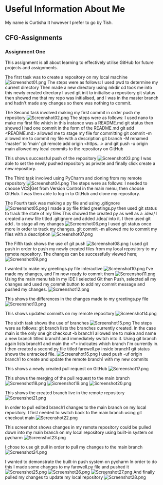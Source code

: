 # Useful Information About Me

My name is Curtisha It however I prefer to go by Tish.

## CFG-Assignments
### Assignment One
This assignment is all about learning to effectively utilise GitHub for future 
projects and assignments.

The first task was to create a repository on my local machine
![Screenshot01.png](Assignment1Screenshots%2FScreenshot01.png)
The steps were as follows:
I used pwd to determine my current directory
Then made a new directory using mkdir <CFG-Assignments>
cd <CFG-Assignments> took me into this newly created directory
I used git init to initialise a repository
git status then showed me that my repo was initialised, and I was in the master branch
and hadn't made any changes so there was nothing to commit.

The Second task involved making my first commit in order push my repository 
![Screenshot02.png](Assignment1Screenshots%2FScreenshot02.png)
The steps were as follows:
I used nano to make my first file which in this instance was a README.md
git status then showed I had one commit in the form of the README.md
git add <README.md> allowed me to stage my file for committing 
git commit -m allowed me to commit my file with a description 
git branch -M renamed 'master' to 'main'
git remote add origin <https...> and git push -u origin main allowed my local commits to the repository on GitHub

This shows successful push of the repository
![Screenshot03.png](Assignment1Screenshots%2FScreenshot03.png)
I was able to set the newly pushed repository as private and finally click create a new repository.

The Third task involved using PyCharm and cloning from my remote repository
![Screenshot04.png](Assignment1Screenshots%2FScreenshot04.png)
The steps were as follows:
I needed to choose VCS|Get from Version Control in the main menu, then choose GitHub.
I was then able to log in to GitHub and clone my repository.

The Fourth task was making a py file and using .gitignore
![Screenshot05.png](Assignment1Screenshots%2FScreenshot05.png)
I made a py file titled greetings.py then used git status to track the state of my files
This showed the created py as well as a .idea/
I created a new file titled .gitignore and added .idea/ into it.
I then used git add . to stage all my changes 
![Screenshot06.png](Assignment1Screenshots%2FScreenshot06.png)
I used git status once more in order to track my changes.
git commit -m allowed me to commit my files with a description
![Screenshot07.png](Assignment1Screenshots%2FScreenshot07.png)

The Fifth task shows the use of git push 
![Screenshot08.png](Assignment1Screenshots%2FScreenshot08.png)
I used git push in order to push my newly created files from my local repository to my remote repository.
The changes can be successfully viewed here;
![Screenshot09.png](Assignment1Screenshots%2FScreenshot09.png)

I wanted to make my greetings.py file interactive
![Screenshot10.png](Assignment1Screenshots%2FScreenshot10.png)
I've made my changes, and I'm now ready to commit them
![Screenshot11.png](Assignment1Screenshots%2FScreenshot11.png)
Using the main menu tab in my IDE I selected Git then Push, selected all my changes and used my commit button to add my commit message and pushed my changes.
![Screenshot12.png](Assignment1Screenshots%2FScreenshot12.png)

This shows the differences in the changes made to my greetings.py file
![Screenshot13.png](Assignment1Screenshots%2FScreenshot13.png)

This shows updated commits on my remote repository
![Screenshot14.png](Assignment1Screenshots%2FScreenshot14.png)

The sixth task shows the use of branches
![Screenshot15.png](Assignment1Screenshots%2FScreenshot15.png)
The steps were as follows:
git branch lists the branches currently created. In the case main is the only one
git checkout -b branch1 allowed me to make and name a new branch titled branch1 and immediately switch into it.
Using git branch again lists branch1 and main the <*> indicates which branch I'm currently in.
I then created a second py file titled farewell.py inside branch1
git status shows the untracked file.
![Screenshot16.png](Assignment1Screenshots%2FScreenshot16.png)
I used push -uf origin branch1 to create and update the remote branch1 with my new commits

This shows a newly created pull request on GitHub
![Screenshot17.png](Assignment1Screenshots%2FScreenshot17.png)

This shows the merging of the pull request to the main branch
![Screenshot18.png](Assignment1Screenshots%2FScreenshot18.png)
![Screenshot19.png](Assignment1Screenshots%2FScreenshot19.png)
![Screenshot20.png](Assignment1Screenshots%2FScreenshot20.png)

This shows the created branch live in the remote repository
![Screenshot21.png](Assignment1Screenshots%2FScreenshot21.png)

In order to pull edited branch1 changes to the main branch on my local repository.
I first needed to switch back to the main branch using git checkout main
![Screenshot22.png](Assignment1Screenshots%2FScreenshot22.png)

This screenshot shows changes in my remote repository could be pulled down into my main branch on my local repository
using built-in system on pycharm 
![Screenshot23.png](Assignment1Screenshots%2FScreenshot23.png)

I chose to use git pull in order to pull my changes to the main branch
![Screenshot24.png](Assignment1Screenshots%2FScreenshot24.png)

I wanted to demonstrate the built-in push system on pycharm
In order to do this I made some changes to my farewell.py file and pushed it
![Screenshot25.png](Assignment1Screenshots%2FScreenshot25.png)
![Screenshot26.png](Assignment1Screenshots%2FScreenshot26.png)
![Screenshot27.png](Assignment1Screenshots%2FScreenshot27.png)
And finally pulled my changes to update my local repository
![Screenshot28.png](Assignment1Screenshots%2FScreenshot28.png)





